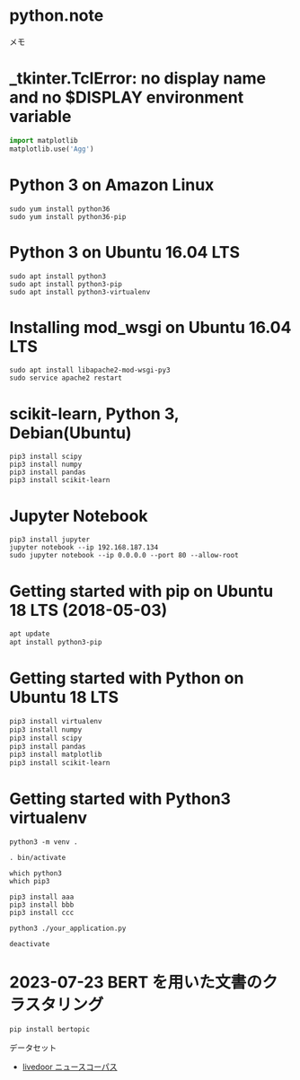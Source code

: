 # python.note ######################

メモ

# _tkinter.TclError: no display name and no $DISPLAY environment variable ######################

```python
import matplotlib
matplotlib.use('Agg')
```

# Python 3 on Amazon Linux ######################

```
sudo yum install python36
sudo yum install python36-pip
```

# Python 3 on Ubuntu 16.04 LTS ######################

```
sudo apt install python3
sudo apt install python3-pip
sudo apt install python3-virtualenv
```

# Installing mod_wsgi on Ubuntu 16.04 LTS ######################

```
sudo apt install libapache2-mod-wsgi-py3
sudo service apache2 restart
```

# scikit-learn, Python 3, Debian(Ubuntu) ######################

```
pip3 install scipy
pip3 install numpy
pip3 install pandas
pip3 install scikit-learn
```

# Jupyter Notebook

```
pip3 install jupyter
jupyter notebook --ip 192.168.187.134
sudo jupyter notebook --ip 0.0.0.0 --port 80 --allow-root
```

# Getting started with pip on Ubuntu 18 LTS (2018-05-03) ######################

```bash
apt update
apt install python3-pip
```

# Getting started with Python on Ubuntu 18 LTS ######################

```bash
pip3 install virtualenv
pip3 install numpy
pip3 install scipy
pip3 install pandas
pip3 install matplotlib
pip3 install scikit-learn
```

# Getting started with Python3 virtualenv ######################

```
python3 -m venv .

. bin/activate

which python3
which pip3

pip3 install aaa
pip3 install bbb
pip3 install ccc

python3 ./your_application.py

deactivate
```

# 2023-07-23 BERT を用いた文書のクラスタリング

```sh
pip install bertopic
```

データセット
* [livedoor ニュースコーパス](https://www.rondhuit.com/download.html#ldcc)
